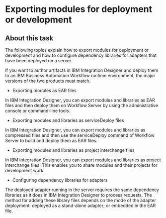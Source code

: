 <!-- image -->

# Exporting modules for deployment or development

## About this task

The following topics explain how to export modules for
deployment or development and how to configure dependency libraries
for adapters that have been deployed on a server.

If you want
to author artifacts in IBM Integration
Designer and
deploy them to an IBM Business Automation
Workflow runtime
environment, the major versions of the two products must match.

- Exporting modules as EAR files

In IBM Integration Designer, you can export modules and libraries as EAR files and then deploy them on  Workflow Server by using the administrative console or command-line tools.
- Exporting modules and libraries as serviceDeploy files

In IBM Integration Designer, you can export modules and libraries as compressed files and then use the serviceDeploy command of  Workflow Server to build and deploy them as EAR files.
- Exporting modules and libraries as project interchange files

In IBM Integration Designer, you can export modules and libraries as project interchange files. This enables you to share modules and their projects for development work.
- Configuring dependency libraries for adapters

The deployed adapter running in the server requires the same dependency libraries as it does in IBM Integration Designer to process requests. The method for adding these library files depends on the mode of the adapter deployment: deployed as a stand-alone adapter; or embedded in the EAR file.